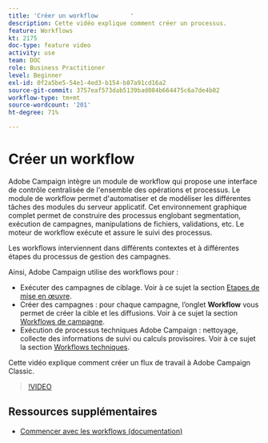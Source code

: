 ```yaml
---
title: 'Créer un workflow         '
description: Cette vidéo explique comment créer un processus.
feature: Workflows
kt: 2175
doc-type: feature video
activity: use
team: DOC
role: Business Practitioner
level: Beginner
exl-id: 0f2a5be5-54e1-4ed3-b154-b87a91cd16a2
source-git-commit: 3757eaf573dab5139bad084b664475c6a7de4b02
workflow-type: tm+mt
source-wordcount: '201'
ht-degree: 71%

---
```


# Créer un workflow         

Adobe Campaign intègre un module de workflow qui propose une interface de contrôle centralisée de l&#39;ensemble des opérations et processus. Le module de workflow permet d&#39;automatiser et de modéliser les différentes tâches des modules du serveur applicatif. Cet environnement graphique complet permet de construire des processus englobant segmentation, exécution de campagnes, manipulations de fichiers, validations, etc. Le moteur de workflow exécute et assure le suivi des processus.

Les workflows interviennent dans différents contextes et à différentes étapes du processus de gestion des campagnes.

Ainsi, Adobe Campaign utilise des workflows pour :

* Exécuter des campagnes de ciblage. Voir à ce sujet la section [Etapes de mise en œuvre](https://docs.adobe.com/content/help/en/campaign-classic/using/automating-with-workflows/general-operation/building-a-workflow.html#Implementation_steps_).
* Créer des campagnes : pour chaque campagne, l’onglet **Workflow** vous permet de créer la cible et les diffusions. Voir à ce sujet la section [Workflows de campagne](https://docs.adobe.com/content/help/fr-FR/campaign-classic/using/automating-with-workflows/general-operation/building-a-workflow.html#campaign-workflows).
* Exécution de processus techniques Adobe Campaign : nettoyage, collecte des informations de suivi ou calculs provisoires. Voir à ce sujet la section [Workflows techniques](https://docs.adobe.com/content/help/fr-FR/campaign-classic/using/automating-with-workflows/general-operation/building-a-workflow.html#technical-workflows).

Cette vidéo explique comment créer un flux de travail à Adobe Campaign Classic.

>[!VIDEO](https://video.tv.adobe.com/v/25559?quality=12)

## Ressources supplémentaires

* [Commencer avec les workflows (documentation)](https://experienceleague.adobe.com/docs/campaign-classic/using/automating-with-workflows/introduction/about-workflows.html)
